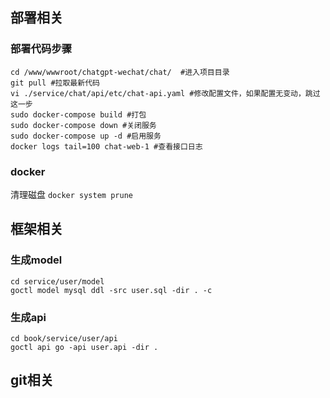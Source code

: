 ## 部署相关
### 部署代码步骤
```shell
cd /www/wwwroot/chatgpt-wechat/chat/  #进入项目目录
git pull #拉取最新代码
vi ./service/chat/api/etc/chat-api.yaml #修改配置文件，如果配置无变动，跳过这一步
sudo docker-compose build #打包
sudo docker-compose down #关闭服务
sudo docker-compose up -d #启用服务
docker logs tail=100 chat-web-1 #查看接口日志
```

### docker
清理磁盘 `docker system prune`

## 框架相关
### 生成model
```
cd service/user/model
goctl model mysql ddl -src user.sql -dir . -c
```

### 生成api
```
cd book/service/user/api
goctl api go -api user.api -dir .
```

## git相关